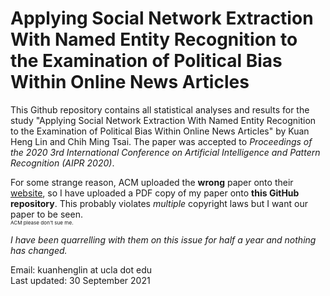# Applying Social Network Extraction With Named Entity Recognition to the Examination of Political Bias Within Online News Articles

This Github repository contains all statistical analyses and results for the study "Applying Social Network Extraction With Named Entity Recognition to the Examination of Political Bias Within Online News Articles" by Kuan Heng Lin and Chih Ming Tsai. The paper was accepted to *Proceedings of the 2020 3rd International Conference on Artificial Intelligence and Pattern Recognition (AIPR 2020)*.

For some strange reason, ACM uploaded the **wrong** paper onto their [website](https://dl.acm.org/doi/10.1145/3430199.3430219), so I have uploaded a PDF copy of my paper onto **this GitHub repository**. This probably violates *multiple* copyright laws but I want our paper to be seen.<br /><sup><sub><sub>ACM please don't sue me.</sub></sub></sup>

*I have been quarrelling with them on this issue for half a year and nothing has changed.*

Email: kuanhenglin at ucla dot edu<br />
Last updated: 30 September 2021
